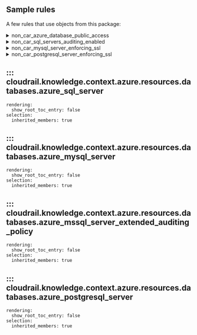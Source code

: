 ## Sample rules
A few rules that use objects from this package:

<details>
<summary>non_car_azure_database_public_access</summary>

```python
--8<--
cloudrail/knowledge/rules/azure/non_context_aware/public_access_sql_database_rule.py
--8<--
```
</details>

<details>
<summary>non_car_sql_servers_auditing_enabled</summary>

```python
--8<--
cloudrail/knowledge/rules/azure/non_context_aware/ensure_sql_server_audit_enabled_rule.py
--8<--
```
</details>

<details>
<summary>non_car_mysql_server_enforcing_ssl</summary>

```python
--8<--
cloudrail/knowledge/rules/azure/non_context_aware/my_sql_server_enforcing_ssl_rule.py
--8<--
```
</details>


<details>
<summary>non_car_postgresql_server_enforcing_ssl</summary>

```python
--8<--
cloudrail/knowledge/rules/azure/non_context_aware/postgresql_server_enforce_ssl_rule.py
--8<--
```
</details>

## ::: cloudrail.knowledge.context.azure.resources.databases.azure_sql_server
    rendering:
      show_root_toc_entry: false
    selection:
      inherited_members: true

## ::: cloudrail.knowledge.context.azure.resources.databases.azure_mysql_server
    rendering:
      show_root_toc_entry: false
    selection:
      inherited_members: true

## ::: cloudrail.knowledge.context.azure.resources.databases.azure_mssql_server_extended_auditing_policy
    rendering:
      show_root_toc_entry: false
    selection:
      inherited_members: true

## ::: cloudrail.knowledge.context.azure.resources.databases.azure_postgresql_server
    rendering:
      show_root_toc_entry: false
    selection:
      inherited_members: true